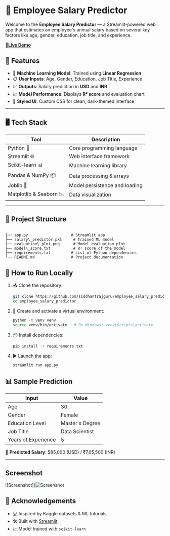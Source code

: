 
# 💼 Employee Salary Predictor

Welcome to the **Employee Salary Predictor** — a Streamlit-powered web app that estimates an employee's annual salary based on several key factors like age, gender, education, job title, and experience.

🔗[**Live Demo**](https://employe-salary-prediction.streamlit.app/)



## 📌 Features

- 🧠 **Machine Learning Model**: Trained using **Linear Regression**
- 📋 **User Inputs**: Age, Gender, Education, Job Title, Experience
- 💹 **Outputs**: Salary prediction in **USD** and **INR**
- 📈 **Model Performance**: Displays **R² score** and evaluation chart
- 🎨 **Styled UI**: Custom CSS for clean, dark-themed interface

---

## 🖥️ Tech Stack

| Tool        | Description                        |
|-------------|------------------------------------|
| Python 🐍   | Core programming language          |
| Streamlit 🌐| Web interface framework            |
| Scikit-learn 📊 | Machine learning library       |
| Pandas & NumPy 📦 | Data processing & arrays     |
| Joblib 📁   | Model persistence and loading      |
| Matplotlib & Seaborn 📉 | Data visualization     |

---

## 📂 Project Structure

```

├── app.py                   # Streamlit app
├── salary\_predictor.pkl     # Trained ML model
├── evaluation\_plot.png      # Model evaluation plot
├── model\_score.txt          # R² score of the model
├── requirements.txt         # List of Python dependencies
└── README.md                # Project documentation

````



## 🚀 How to Run Locally

1. 📥 Clone the repository:
   ```bash
   git clone https://github.com/siddhantrajguru/employee_salary_predictor.git
   cd employee_salary_predictor
   ```

2. 🧱 Create and activate a virtual environment:

   ```bash
   python -m venv venv
   source venv/bin/activate   # On Windows: venv\Scripts\activate
   ```

3. 📦 Install dependencies:

   ```bash
   pip install -r requirements.txt
   ```

4. ▶️ Launch the app:

   ```bash
   streamlit run app.py
   ```


## 📊 Sample Prediction

| Input               | Value           |
| ------------------- | --------------- |
| Age                 | 30              |
| Gender              | Female          |
| Education Level     | Master's Degree |
| Job Title           | Data Scientist  |
| Years of Experience | 5               |

🔮 **Predicted Salary**: \$85,000 (USD) / ₹7,05,500 (INR)


---

## Screenshot

![Screenshot](![Screenshot](https://github.com/user-attachments/assets/1d994aea-d42a-4d27-98b3-c1e00bea93e3)



## 🙌 Acknowledgements

* 💻 Inspired by Kaggle datasets & ML tutorials
* 🛠 Built with [Streamlit](https://streamlit.io)
* 📈 Model trained with `scikit-learn`





